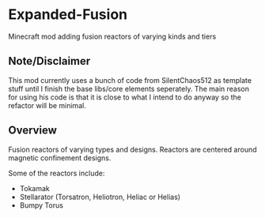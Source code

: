 # Expanded-Fusion
Minecraft mod adding fusion reactors of varying kinds and tiers

## Note/Disclaimer

This mod currently uses a bunch of code from SilentChaos512 as template stuff until I finish the base libs/core elements seperately.
The main reason for using his code is that it is close to what I intend to do anyway so the refactor will be minimal.

## Overview

Fusion reactors of varying types and designs.
Reactors are centered around magnetic confinement designs.

Some of the reactors include:
* Tokamak
* Stellarator (Torsatron, Heliotron, Heliac or Helias)
* Bumpy Torus
